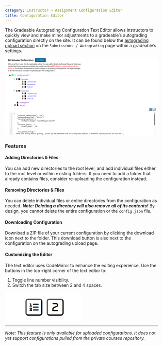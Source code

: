```yaml
---
category: Instructor > Assignment Configuration Editor
title: Configuration Editor
---
```


The Gradeable Autograding Configuration Text Editor allows instructors to quickly view and make minor adjustments to a gradeable’s autograding configuration directly on the site. It can be found below the [autograding upload section](https://submitty.org/instructor/assignment_configuration/configuration_path) on the `Submissions / Autograding` page within a gradeable’s settings.

![](/images/instructor/assignment_configuration/gradeable_config_editor.png)

### Features

#### Adding Directories & Files
You can add new directories to the root level, and add individual files either to the root level or within existing folders. If you need to add a folder that already contains files, consider re-uploading the configuration instead.

#### Removing Directories & Files

You can delete individual files or entire directories from the configuration as needed. **_Note: Deleting a directory will also remove all of its contents!_** By design, you cannot delete the entire configuration or the `config.json` file.

#### Downloading Configuration
Download a ZIP file of your current configuration by clicking the download icon next to the folder. This download button is also next to the configuration on the autograding upload page.

#### Customizing the Editor
The text editor uses CodeMirror to enhance the editing experience. Use the buttons in the top-right corner of the text editor to:
1. Toggle line number visibility.
2. Switch the tab size between 2 and 4 spaces.

![](/images/instructor/assignment_configuration/config_editor_customization.png)

---

_Note: This feature is only available for uploaded configurations. It does not yet support configurations pulled from the private courses repository._